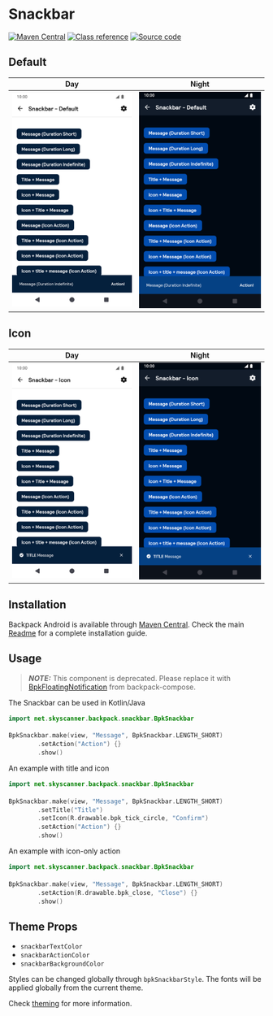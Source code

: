 # Snackbar

[![Maven Central](https://img.shields.io/maven-central/v/net.skyscanner.backpack/backpack-android)](https://search.maven.org/artifact/net.skyscanner.backpack/backpack-android)
[![Class reference](https://img.shields.io/badge/Class%20reference-Android-blue)](https://backpack.github.io/android/Backpack/net.skyscanner.backpack.snackbar)
[![Source code](https://img.shields.io/badge/Source%20code-GitHub-lightgrey)](https://github.com/backpack/android/tree/main/Backpack/src/main/java/net/skyscanner/backpack/snackbar)

## Default

| Day | Night |
| --- | --- |
| <img src="https://raw.githubusercontent.com/backpack/android/main/docs/view/Snackbar/screenshots/default.png" alt="Snackbar component" width="375" /> |<img src="https://raw.githubusercontent.com/backpack/android/main/docs/view/Snackbar/screenshots/default_dm.png" alt="Snackbar component - dark mode" width="375" /> |

## Icon

| Day | Night |
| --- | --- |
| <img src="https://raw.githubusercontent.com/backpack/android/main/docs/view/Snackbar/screenshots/icon.png" alt="Icon Snackbar component" width="375" /> |<img src="https://raw.githubusercontent.com/backpack/android/main/docs/view/Snackbar/screenshots/icon_dm.png" alt="Icon Snackbar component - dark mode" width="375" /> |

## Installation

Backpack Android is available through [Maven Central](https://search.maven.org/artifact/net.skyscanner.backpack/backpack-android). Check the main [Readme](https://github.com/skyscanner/backpack-android#installation) for a complete installation guide.

## Usage

> **_NOTE:_**  This component is deprecated. Please replace it with [BpkFloatingNotification](https://github.com/backpack/android/blob/main/docs/compose/FloatingNotification/README.md) from backpack-compose.

The Snackbar can be used in Kotlin/Java

```Kotlin
import net.skyscanner.backpack.snackbar.BpkSnackbar

BpkSnackbar.make(view, "Message", BpkSnackbar.LENGTH_SHORT)
        .setAction("Action") {}
        .show()
```

An example with title and icon

```Kotlin
import net.skyscanner.backpack.snackbar.BpkSnackbar

BpkSnackbar.make(view, "Message", BpkSnackbar.LENGTH_SHORT)
        .setTitle("Title")
        .setIcon(R.drawable.bpk_tick_circle, "Confirm")
        .setAction("Action") {}
        .show()
```

An example with icon-only action

```Kotlin
import net.skyscanner.backpack.snackbar.BpkSnackbar

BpkSnackbar.make(view, "Message", BpkSnackbar.LENGTH_SHORT)
        .setAction(R.drawable.bpk_close, "Close") {}
        .show()
```

## Theme Props

- `snackbarTextColor`
- `snackbarActionColor`
- `snackbarBackgroundColor`

Styles can be changed globally through `bpkSnackbarStyle`.
The fonts will be applied globally from the current theme.

Check [theming](https://github.com/backpack/android/blob/main/docs/view/THEMING.md) for more information.

